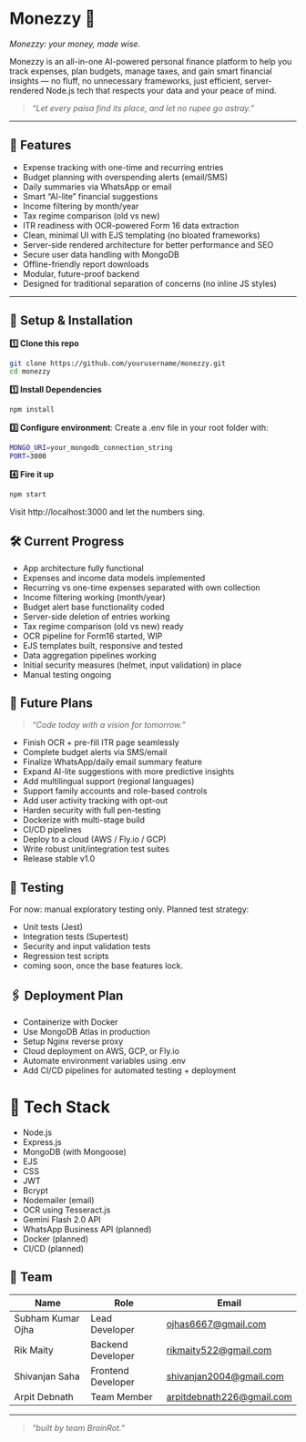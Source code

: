 # Monezzy 💸

*Monezzy: your money, made wise.*

Monezzy is an all-in-one AI-powered personal finance platform to help you track expenses, plan budgets, manage taxes, and gain smart financial insights — no fluff, no unnecessary frameworks, just efficient, server-rendered Node.js tech that respects your data and your peace of mind.

> *“Let every paisa find its place, and let no rupee go astray.”*

---

## 🌟 Features

- Expense tracking with one-time and recurring entries
- Budget planning with overspending alerts (email/SMS)
- Daily summaries via WhatsApp or email
- Smart “AI-lite” financial suggestions
- Income filtering by month/year
- Tax regime comparison (old vs new)
- ITR readiness with OCR-powered Form 16 data extraction
- Clean, minimal UI with EJS templating (no bloated frameworks)
- Server-side rendered architecture for better performance and SEO
- Secure user data handling with MongoDB
- Offline-friendly report downloads
- Modular, future-proof backend
- Designed for traditional separation of concerns (no inline JS styles)

---

## 🚀 Setup & Installation

**1️⃣ Clone this repo**

```bash
git clone https://github.com/yourusername/monezzy.git
cd monezzy
```

**1️⃣ Install Dependencies**
```bash
npm install
```

**3️⃣ Configure environment**: Create a .env file in your root folder with:
```bash
MONGO_URI=your_mongodb_connection_string
PORT=3000
```

**4️⃣ Fire it up**
```bash
npm start
```

Visit http://localhost:3000 and let the numbers sing.

## 🛠 Current Progress

- App architecture fully functional
- Expenses and income data models implemented
- Recurring vs one-time expenses separated with own collection
- Income filtering working (month/year)
- Budget alert base functionality coded
- Server-side deletion of entries working
- Tax regime comparison (old vs new) ready
- OCR pipeline for Form16 started, WIP
- EJS templates built, responsive and tested
- Data aggregation pipelines working
- Initial security measures (helmet, input validation) in place
- Manual testing ongoing

## 🔮 Future Plans
> *“Code today with a vision for tomorrow.”*

- Finish OCR + pre-fill ITR page seamlessly
- Complete budget alerts via SMS/email
- Finalize WhatsApp/daily email summary feature
- Expand AI-lite suggestions with more predictive insights
- Add multilingual support (regional languages)
- Support family accounts and role-based controls
- Add user activity tracking with opt-out
- Harden security with full pen-testing
- Dockerize with multi-stage build
- CI/CD pipelines
- Deploy to a cloud (AWS / Fly.io / GCP)
- Write robust unit/integration test suites
- Release stable v1.0

## 🧪 Testing
For now: manual exploratory testing only.
Planned test strategy:
- Unit tests (Jest)
- Integration tests (Supertest)
- Security and input validation tests
- Regression test scripts
- coming soon, once the base features lock.

## 🖇 Deployment Plan
- Containerize with Docker
- Use MongoDB Atlas in production
- Setup Nginx reverse proxy
- Cloud deployment on AWS, GCP, or Fly.io
- Automate environment variables using .env
- Add CI/CD pipelines for automated testing + deployment

# 👀 Tech Stack
- Node.js
- Express.js
- MongoDB (with Mongoose)
- EJS
- CSS
- JWT
- Bcrypt
- Nodemailer (email)
- OCR using Tesseract.js
- Gemini Flash 2.0 API
- WhatsApp Business API (planned)
- Docker (planned)
- CI/CD (planned)


## 👥 Team

| Name              | Role                  | Email                      |
|-------------------|-----------------------|----------------------------|
| Subham Kumar Ojha           | Lead Developer        | ojhas6667@gmail.com         |
| Rik Maity     | Backend Developer      | rikmaity522@gmail.com          |
| Shivanjan Saha       | Frontend Developer    | shivanjan2004@gmail.com          |
| Arpit Debnath       | Team Member | arpitdebnath226@gmail.com          |

---

> *“built by team BrainRot.”*
